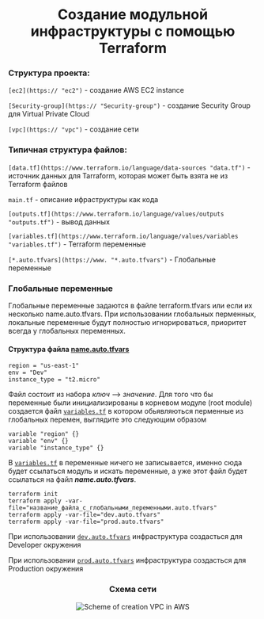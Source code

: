 # <div align="center">Создание модульной инфраструктуры с помощью Terraform</div>

### Структура проекта:

`[ec2](https:// "ec2")` - создание AWS EC2 instance

`[Security-group](https:// "Security-group")` - создание Security Group для Virtual Private Cloud

`[vpc](https:// "vpc")` - создание сети

### Типичная структура файлов:

`[data.tf](https://www.terraform.io/language/data-sources "data.tf")` - источник данных для Tarraform, которая может быть взята не из Terraform файлов

`main.tf` - описание ифраструктуры как кода

`[outputs.tf](https://www.terraform.io/language/values/outputs "outputs.tf")` - вывод данных

`[variables.tf](https://www.terraform.io/language/values/variables "variables.tf")` - Terraform переменные

`[*.auto.tfvars](https://www. "*.auto.tfvars")` - Глобальные переменные

### Глобальные переменные

Глобальные переменные задаются в файле terraform.tfvars или если их несколько name.auto.tfvars. При использовании глобальных перменных, локальные переменные будут полностью игнорироваться, приоритет всегда у глобальных переменных.

#### Структура файла [name.auto.tfvars](Https:// "*.auto.tfvars")

```
region = "us-east-1"
env = "Dev"
instance_type = "t2.micro"
```

Файл состоит из набора _ключ_ --> _значение_. Для того что бы переменные были инициализированы в корневом модуле (root module) создается файл [`variables.tf`](https:// "variables.tf") в котором обьявляються перменные из глобальных перемен, выглядите это следующим образом

```
variable "region" {}
variable "env" {}
variable "instance_type" {}
```

В [`variables.tf`](https:// "variables.tf") в переменные ничего не записывается, именно сюда будет ссылаться модуль и искать переменные, а уже этот файл будет ссылаться на файл **_name.auto.tfvars_**.

```
terraform init
terraform apply -var-file="название_файла_c_глобальными_переменными.auto.tfvars"
terraform apply -var-file="dev.auto.tfvars"
terraform apply -var-file="prod.auto.tfvars"
```

При использовании [`dev.auto.tfvars`](https:// "dev.auto.tfvars") инфраструктура создасться для Developer окружения

При использовании [`prod.auto.tfvars`](https:// "dev.auto.tfvars") инфраструктура создасться для Production окружения

### <div align="center">Схема сети</div>

<p align="center">
  <img src="https://" alt="Scheme of creation VPC in AWS"/>
</p>
